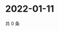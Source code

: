 # 2022-01-11

共 0 条

<!-- BEGIN WEIBO -->
<!-- 最后更新时间 Tue Jan 11 2022 14:18:54 GMT+0800 (China Standard Time) -->

<!-- END WEIBO -->
